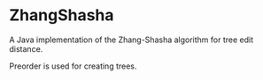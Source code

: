 ZhangShasha
===========

A Java implementation of the Zhang-Shasha algorithm for tree edit distance.

Preorder is used for creating trees.
